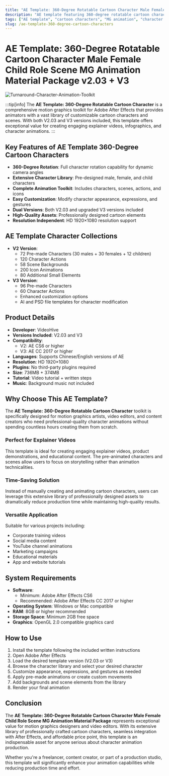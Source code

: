 ```yaml
---
title: "AE Template: 360-Degree Rotatable Cartoon Character Male Female Child Role Scene MG Animation Material Package v2.03 + V3"
description: "AE template featuring 360-degree rotatable cartoon characters (male, female, child) with scenes and MG animation materials. Includes V2.03 and V3 versions."
tags: ["AE template", "cartoon characters", "MG animation", "character animation", "360 degree rotation", "infographic animation", "motion graphics", "VideoHive", "After Effects"]
slug: /ae-template-360-degree-cartoon-characters
---
```


# AE Template: 360-Degree Rotatable Cartoon Character Male Female Child Role Scene MG Animation Material Package v2.03 + V3

![Turnaround-Character-Animation-Toolkit](https://www.gfxcamp.com/wp-content/uploads/2018/09/Turnaround-Character-Animation-Toolkit.jpg)

:::tip[info]
The **AE Template: 360-Degree Rotatable Cartoon Character** is a comprehensive motion graphics toolkit for Adobe After Effects that provides animators with a vast library of customizable cartoon characters and scenes. With both V2.03 and V3 versions included, this template offers exceptional value for creating engaging explainer videos, infographics, and character animations.
:::

## Key Features of AE Template 360-Degree Cartoon Characters

- **360-Degree Rotation**: Full character rotation capability for dynamic camera angles
- **Extensive Character Library**: Pre-designed male, female, and child characters
- **Complete Animation Toolkit**: Includes characters, scenes, actions, and icons
- **Easy Customization**: Modify character appearance, expressions, and gestures
- **Dual Versions**: Both V2.03 and upgraded V3 versions included
- **High-Quality Assets**: Professionally designed cartoon elements
- **Resolution Independent**: HD 1920×1080 resolution support

## AE Template Character Collections

- **V2 Version**: 
  - 72 Pre-made Characters (30 males + 30 females + 12 children)
  - 120 Character Actions
  - 58 Scene Backgrounds
  - 200 Icon Animations
  - 80 Additional Small Elements
- **V3 Version**: 
  - 96 Pre-made Characters
  - 60 Character Actions
  - Enhanced customization options
  - AI and PSD file templates for character modification

## Product Details

- **Developer**: VideoHive
- **Versions Included**: V2.03 and V3
- **Compatibility**: 
  - V2: AE CS6 or higher
  - V3: AE CC 2017 or higher
- **Languages**: Supports Chinese/English versions of AE
- **Resolution**: HD 1920×1080
- **Plugins**: No third-party plugins required
- **Size**: 736MB + 374MB
- **Tutorial**: Video tutorial + written steps
- **Music**: Background music not included

## Why Choose This AE Template?

The **AE Template: 360-Degree Rotatable Cartoon Character** toolkit is specifically designed for motion graphics artists, video editors, and content creators who need professional-quality character animations without spending countless hours creating them from scratch.

### Perfect for Explainer Videos

This template is ideal for creating engaging explainer videos, product demonstrations, and educational content. The pre-animated characters and scenes allow users to focus on storytelling rather than animation technicalities.

### Time-Saving Solution

Instead of manually creating and animating cartoon characters, users can leverage this extensive library of professionally designed assets to dramatically reduce production time while maintaining high-quality results.

### Versatile Application

Suitable for various projects including:
- Corporate training videos
- Social media content
- YouTube channel animations
- Marketing campaigns
- Educational materials
- App and website tutorials

## System Requirements

- **Software**: 
  - Minimum: Adobe After Effects CS6
  - Recommended: Adobe After Effects CC 2017 or higher
- **Operating System**: Windows or Mac compatible
- **RAM**: 8GB or higher recommended
- **Storage Space**: Minimum 2GB free space
- **Graphics**: OpenGL 2.0 compatible graphics card

## How to Use

1. Install the template following the included written instructions
2. Open Adobe After Effects
3. Load the desired template version (V2.03 or V3)
4. Browse the character library and select your desired character
5. Customize appearance, expressions, and gestures as needed
6. Apply pre-made animations or create custom movements
7. Add backgrounds and scene elements from the library
8. Render your final animation

## Conclusion

The **AE Template: 360-Degree Rotatable Cartoon Character Male Female Child Role Scene MG Animation Material Package** represents exceptional value for motion graphics designers and video editors. With its extensive library of professionally crafted cartoon characters, seamless integration with After Effects, and affordable price point, this template is an indispensable asset for anyone serious about character animation production.

Whether you're a freelancer, content creator, or part of a production studio, this template will significantly enhance your animation capabilities while reducing production time and effort.
